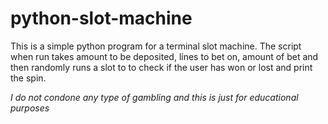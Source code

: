 # python-slot-machine
This is a simple python program for a terminal slot machine.
The script when run takes amount to be deposited, lines to bet on, amount of bet 
and then randomly runs a slot to to check if the user has won or lost and print the spin.



*I do not condone any type of gambling and this is just for educational purposes*
